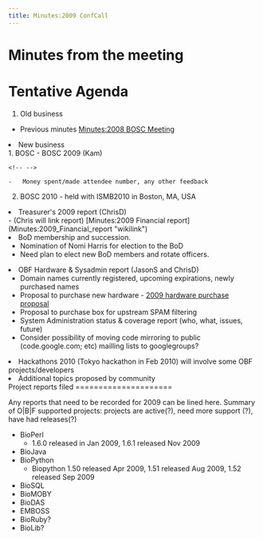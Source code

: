 ```yaml
---
title: Minutes:2009 ConfCall
---
```


Minutes from the meeting
========================

Tentative Agenda
================

1.  Old business

-   Previous minutes [Minutes:2008 BOSC
    Meeting](Minutes:2008_BOSC_Meeting "wikilink")

<li>
New business

</li>
1.  BOSC
    -   BOSC 2009 (Kam)

    <!-- -->

    -   Money spent/made attendee number, any other feedback

2.  BOSC 2010 - held with ISMB2010 in Boston, MA, USA

</ul>
</li>
<li>
Treasurer's 2009 report (ChrisD)

</li>
-   (Chris will link report) [Minutes:2009 Financial
    report](Minutes:2009_Financial_report "wikilink")

<li>
BoD membership and succession.

-   Nomination of Nomi Harris for election to the BoD
-   Need plan to elect new BoD members and rotate officers.

</li>
<li>
OBF Hardware & Sysadmin report (JasonS and ChrisD)

-   Domain names currently registered, upcoming expirations, newly
    purchased names
-   Proposal to purchase new hardware - [2009 hardware purchase
    proposal](2009_hardware_purchase_proposal "wikilink")
-   Proposal to purchase box for upstream SPAM filtering
-   System Administration status & coverage report (who, what,
    issues, future)
-   Consider possibility of moving code mirroring to public
    (code.google.com; etc) mailling lists to googlegroups?

</li>
<li>
Hackathons 2010 (Tokyo hackathon in Feb 2010) will involve some OBF
projects/developers

</li>
<li>
Additional topics proposed by community

</li>
</ol>
</ol>
Project reports filed
=====================

Any reports that need to be recorded for 2009 can be lined here. Summary
of O|B|F supported projects: projects are active(?), need more support
(?), have had releases(?)

-   BioPerl
    -   1.6.0 released in Jan 2009, 1.6.1 released Nov 2009
-   BioJava
-   BioPython
    -   Biopython 1.50 released Apr 2009, 1.51 released Aug 2009, 1.52
        released Sep 2009
-   BioSQL
-   BioMOBY
-   BioDAS
-   EMBOSS
-   BioRuby?
-   BioLib?

